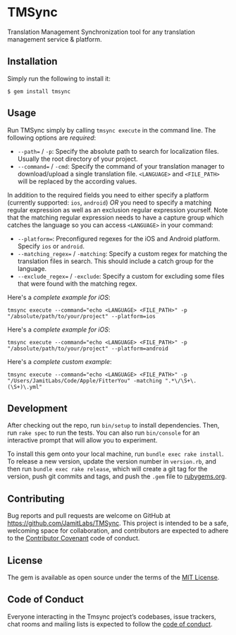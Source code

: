 # TMSync

Translation Management Synchronization tool for any translation management service & platform.

## Installation

Simply run the following to install it:

    $ gem install tmsync

## Usage

Run TMSync simply by calling `tmsync execute` in the command line. The following options are *required*:

- `--path=` / `-p`: Specify the absolute path to search for localization files. Usually the root directory of your project.
- `--command=` / `-cmd`: Specify the command of your translation manager to download/upload a single translation file. `<LANGUAGE>` and `<FILE_PATH>` will be replaced by the according values.

In addition to the required fields you need to either specify a platform (currently supported: `ios`, `android`) *OR* you need to specify a matching regular expression as well as an exclusion regular expression yourself. Note that the matching regular expression needs to have a capture group which catches the language so you can access `<LANGUAGE>` in your command:
- `--platform=`: Preconfigured regexes for the iOS and Android platform. Specify `ios` or `android`.
- `--matching_regex=` / `-matching`: Specify a custom regex for matching the translation files in search. This should include a catch group for the language.
- `--exclude_regex=` / `-exclude`: Specify a custom for excluding some files that were found with the matching regex.

Here's a *complete example for iOS*:

```
tmsync execute --command="echo <LANGUAGE> <FILE_PATH>" -p "/absolute/path/to/your/project" --platform=ios
```

Here's a *complete example for iOS*:

```
tmsync execute --command="echo <LANGUAGE> <FILE_PATH>" -p "/absolute/path/to/your/project" --platform=android
```

Here's a *complete custom example*:

```
tmsync execute --command="echo <LANGUAGE> <FILE_PATH>" -p "/Users/JamitLabs/Code/Apple/FitterYou" -matching ".*\/\S+\.(\S+)\.yml"
```



## Development

After checking out the repo, run `bin/setup` to install dependencies. Then, run `rake spec` to run the tests. You can also run `bin/console` for an interactive prompt that will allow you to experiment.

To install this gem onto your local machine, run `bundle exec rake install`. To release a new version, update the version number in `version.rb`, and then run `bundle exec rake release`, which will create a git tag for the version, push git commits and tags, and push the `.gem` file to [rubygems.org](https://rubygems.org).

## Contributing

Bug reports and pull requests are welcome on GitHub at https://github.com/JamitLabs/TMSync. This project is intended to be a safe, welcoming space for collaboration, and contributors are expected to adhere to the [Contributor Covenant](http://contributor-covenant.org) code of conduct.

## License

The gem is available as open source under the terms of the [MIT License](https://opensource.org/licenses/MIT).

## Code of Conduct

Everyone interacting in the Tmsync project’s codebases, issue trackers, chat rooms and mailing lists is expected to follow the [code of conduct](https://github.com/JamitLabs/TMSync/blob/stable/CODE_OF_CONDUCT.md).
